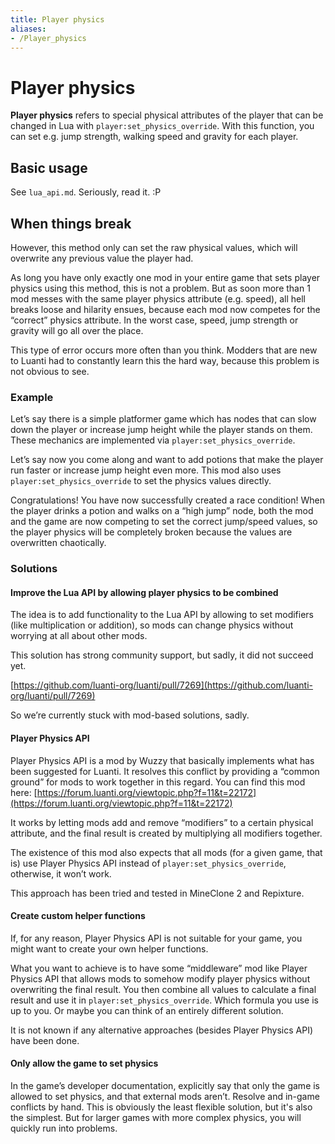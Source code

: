 ```yaml
---
title: Player physics
aliases:
- /Player_physics
---
```


# Player physics

**Player physics** refers to special physical attributes of the player that can be changed in Lua with `player:set_physics_override`. With this function, you can set e.g. jump strength, walking speed and gravity for each player.

Basic usage
-----------

See `lua_api.md`. Seriously, read it. :P

When things break
-----------------

However, this method only can set the raw physical values, which will overwrite any previous value the player had.

As long you have only exactly one mod in your entire game that sets player physics using this method, this is not a problem. But as soon more than 1 mod messes with the same player physics attribute (e.g. speed), all hell breaks loose and hilarity ensues, because each mod now competes for the “correct” physics attribute. In the worst case, speed, jump strength or gravity will go all over the place.

This type of error occurs more often than you think. Modders that are new to Luanti had to constantly learn this the hard way, because this problem is not obvious to see.

### Example

Let’s say there is a simple platformer game which has nodes that can slow down the player or increase jump height while the player stands on them. These mechanics are implemented via `player:set_physics_override`.

Let’s say now you come along and want to add potions that make the player run faster or increase jump height even more. This mod also uses `player:set_physics_override` to set the physics values directly.

Congratulations! You have now successfully created a race condition! When the player drinks a potion and walks on a “high jump” node, both the mod and the game are now competing to set the correct jump/speed values, so the player physics will be completely broken because the values are overwritten chaotically.

### Solutions

#### Improve the Lua API by allowing player physics to be combined

The idea is to add functionality to the Lua API by allowing to set modifiers (like multiplication or addition), so mods can change physics without worrying at all about other mods.

This solution has strong community support, but sadly, it did not succeed yet.

[https://github.com/luanti-org/luanti/pull/7269](https://github.com/luanti-org/luanti/pull/7269)

So we’re currently stuck with mod-based solutions, sadly.

#### Player Physics API

Player Physics API is a mod by Wuzzy that basically implements what has been suggested for Luanti. It resolves this conflict by providing a “common ground” for mods to work together in this regard. You can find this mod here: [https://forum.luanti.org/viewtopic.php?f=11&t=22172](https://forum.luanti.org/viewtopic.php?f=11&t=22172)

It works by letting mods add and remove “modifiers” to a certain physical attribute, and the final result is created by multiplying all modifiers together.

The existence of this mod also expects that all mods (for a given game, that is) use Player Physics API instead of `player:set_physics_override`, otherwise, it won’t work.

This approach has been tried and tested in MineClone 2 and Repixture.

#### Create custom helper functions

If, for any reason, Player Physics API is not suitable for your game, you might want to create your own helper functions.

What you want to achieve is to have some “middleware” mod like Player Physics API that allows mods to somehow modify player physics without overwriting the final result. You then combine all values to calculate a final result and use it in `player:set_physics_override`. Which formula you use is up to you. Or maybe you can think of an entirely different solution.

It is not known if any alternative approaches (besides Player Physics API) have been done.

#### Only allow the game to set physics

In the game’s developer documentation, explicitly say that only the game is allowed to set physics, and that external mods aren’t. Resolve and in-game conflicts by hand. This is obviously the least flexible solution, but it's also the simplest. But for larger games with more complex physics, you will quickly run into problems.